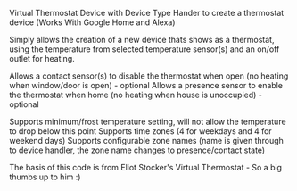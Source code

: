 Virtual Thermostat Device with Device Type Hander to create a thermostat device (Works With Google Home and Alexa)

Simply allows the creation of a new device thats shows as a thermostat, using the temperature from selected temperature sensor(s) and an on/off outlet for heating. 

Allows a contact sensor(s) to disable the thermostat when open (no heating when window/door is open) - optional
Allows a presence sensor to enable the thermostat when home (no heating when house is unoccupied) - optional

Supports minimum/frost temperature setting, will not allow the temperature to drop below this point
Supports time zones (4 for weekdays and 4 for weekend days)
Supports configurable zone names (name is given through to device handler, the zone name changes to presence/contact state)



The basis of this code is from Eliot Stocker's Virtual Thermostat - So a big thumbs up to him :)
